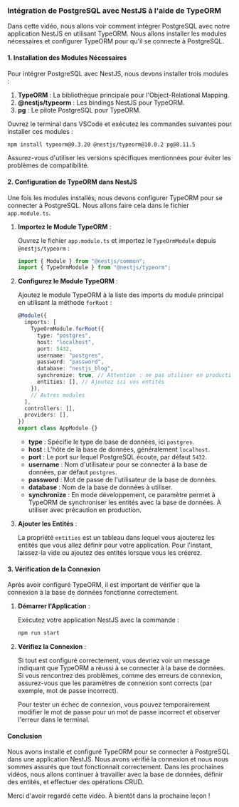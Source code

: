 ### Intégration de PostgreSQL avec NestJS à l'aide de TypeORM

Dans cette vidéo, nous allons voir comment intégrer PostgreSQL avec notre application NestJS en utilisant TypeORM. Nous allons installer les modules nécessaires et configurer TypeORM pour qu'il se connecte à PostgreSQL.

#### **1. Installation des Modules Nécessaires**

Pour intégrer PostgreSQL avec NestJS, nous devons installer trois modules :

1. **TypeORM** : La bibliothèque principale pour l'Object-Relational Mapping.
2. **@nestjs/typeorm** : Les bindings NestJS pour TypeORM.
3. **pg** : Le pilote PostgreSQL pour TypeORM.

Ouvrez le terminal dans VSCode et exécutez les commandes suivantes pour installer ces modules :

```bash
npm install typeorm@0.3.20 @nestjs/typeorm@10.0.2 pg@8.11.5
```

Assurez-vous d'utiliser les versions spécifiques mentionnées pour éviter les problèmes de compatibilité.

#### **2. Configuration de TypeORM dans NestJS**

Une fois les modules installés, nous devons configurer TypeORM pour se connecter à PostgreSQL. Nous allons faire cela dans le fichier `app.module.ts`.

1. **Importez le Module TypeORM** :

   Ouvrez le fichier `app.module.ts` et importez le `TypeOrmModule` depuis `@nestjs/typeorm` :

   ```typescript
   import { Module } from "@nestjs/common";
   import { TypeOrmModule } from "@nestjs/typeorm";
   ```

2. **Configurez le Module TypeORM** :

   Ajoutez le module TypeORM à la liste des imports du module principal en utilisant la méthode `forRoot` :

   ```typescript
   @Module({
     imports: [
       TypeOrmModule.forRoot({
         type: "postgres",
         host: "localhost",
         port: 5432,
         username: "postgres",
         password: "password",
         database: "nestjs_blog",
         synchronize: true, // Attention : ne pas utiliser en production
         entities: [], // Ajoutez ici vos entités
       }),
       // Autres modules
     ],
     controllers: [],
     providers: [],
   })
   export class AppModule {}
   ```

   - **type** : Spécifie le type de base de données, ici `postgres`.
   - **host** : L'hôte de la base de données, généralement `localhost`.
   - **port** : Le port sur lequel PostgreSQL écoute, par défaut `5432`.
   - **username** : Nom d'utilisateur pour se connecter à la base de données, par défaut `postgres`.
   - **password** : Mot de passe de l'utilisateur de la base de données.
   - **database** : Nom de la base de données à utiliser.
   - **synchronize** : En mode développement, ce paramètre permet à TypeORM de synchroniser les entités avec la base de données. À utiliser avec précaution en production.

3. **Ajouter les Entités** :

   La propriété `entities` est un tableau dans lequel vous ajouterez les entités que vous allez définir pour votre application. Pour l'instant, laissez-la vide ou ajoutez des entités lorsque vous les créerez.

#### **3. Vérification de la Connexion**

Après avoir configuré TypeORM, il est important de vérifier que la connexion à la base de données fonctionne correctement.

1. **Démarrer l'Application** :

   Exécutez votre application NestJS avec la commande :

   ```bash
   npm run start
   ```

2. **Vérifiez la Connexion** :

   Si tout est configuré correctement, vous devriez voir un message indiquant que TypeORM a réussi à se connecter à la base de données. Si vous rencontrez des problèmes, comme des erreurs de connexion, assurez-vous que les paramètres de connexion sont corrects (par exemple, mot de passe incorrect).

   Pour tester un échec de connexion, vous pouvez temporairement modifier le mot de passe pour un mot de passe incorrect et observer l'erreur dans le terminal.

#### **Conclusion**

Nous avons installé et configuré TypeORM pour se connecter à PostgreSQL dans une application NestJS. Nous avons vérifié la connexion et nous nous sommes assurés que tout fonctionnait correctement. Dans les prochaines vidéos, nous allons continuer à travailler avec la base de données, définir des entités, et effectuer des opérations CRUD.

Merci d'avoir regardé cette vidéo. À bientôt dans la prochaine leçon !
